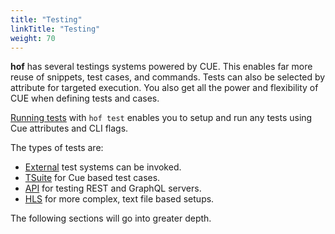 ```yaml
---
title: "Testing"
linkTitle: "Testing"
weight: 70
---
```


__hof__ has several testings systems powered by CUE.
This enables far more reuse of
snippets, test cases, and commands.
Tests can also be selected by attribute
for targeted execution.
You also get all the power and flexibility of CUE
when defining tests and cases.

[Running tests](/testing/running/) with `hof test`
enables you to setup and run any tests
using Cue attributes and CLI flags.

The types of tests are:

- [External](/testing/external/) test systems can be invoked.
- [TSuite](/testing/tsuite/) for Cue based test cases.
- [API](/testing/api/) for testing REST and GraphQL servers.
- [HLS](/testing/hls/) for more complex, text file based setups.

The following sections will go into greater depth.

